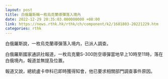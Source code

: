 ```yaml
---
layout: post
title: 白俄羅斯稱一枚烏克蘭導彈落入境內
date: 2022-12-29 20:35:03.000000000 +08:00
link: https://news.rthk.hk/rthk/ch/component/k2/1681803-20221229.htm
categories: rthk
---
```


白俄羅斯說，一枚烏克蘭導彈落入境内，已派人調查。

白俄羅斯國家通訊社報道，一枚烏克蘭S-300防空導彈當地早上10時至11時，落在白俄境內，報道並無提及位置。

報道又說，總統盧卡申科已即時獲得知會，他已要求相關部門調查事件原因。

